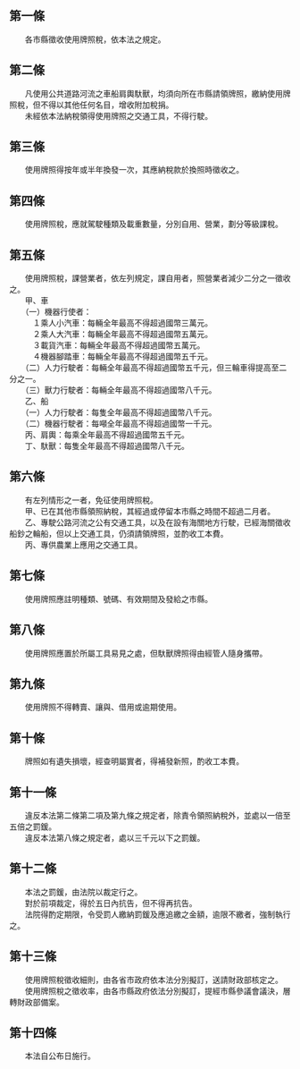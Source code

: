 第一條 
-------
　　各市縣徵收使用牌照稅，依本法之規定。  


第二條 
-------
　　凡使用公共道路河流之車船肩輿馱獸，均須向所在市縣請領牌照，繳納使用牌照稅，但不得以其他任何名目，增收附加稅捐。  
　　未經依本法納稅領得使用牌照之交通工具，不得行駛。  


第三條 
-------
　　使用牌照得按年或半年換發一次，其應納稅款於換照時徵收之。  


第四條 
-------
　　使用牌照稅，應就駕駛種類及載重數量，分別自用、營業，劃分等級課稅。  


第五條 
-------
　　使用牌照稅，課營業者，依左列規定，課自用者，照營業者減少二分之一徵收之。  
　　甲、車  
　　（一）機器行使者：  
　　　１乘人小汽車：每輛全年最高不得超過國幣三萬元。  
　　　２乘人大汽車：每輛全年最高不得超過國幣五萬元。  
　　　３載貨汽車：每輛全年最高不得超過國幣五萬元。  
　　　４機器腳踏車：每輛全年最高不得超過國幣五千元。  
　　（二）人力行駛者：每輛全年最高不得超過國幣五千元，但三輪車得提高至二分之一。  
　　（三）獸力行駛者：每輛全年最高不得超過國幣八千元。  
　　乙、船  
　　（一）人力行駛者：每隻全年最高不得超過國幣八千元。  
　　（二）機器行駛者：每噸全年最高不得超過國幣一千元。  
　　丙、肩輿：每乘全年最高不得超過國幣五千元。  
　　丁、馱獸：每隻全年最高不得超過國幣八千元。  


第六條 
-------
　　有左列情形之一者，免征使用牌照稅。  
　　甲、已在其他市縣領照納稅，其經過或停留本市縣之時間不超過二月者。  
　　乙、專駛公路河流之公有交通工具，以及在設有海關地方行駛，已經海關徵收船鈔之輪船，但以上交通工具，仍須請領牌照，並酌收工本費。  
　　丙、專供農業上應用之交通工具。  


第七條 
-------
　　使用牌照應註明種類、號碼、有效期間及發給之市縣。  


第八條 
-------
　　使用牌照應置於所屬工具易見之處，但馱獸牌照得由經管人隨身攜帶。  


第九條 
-------
　　使用牌照不得轉賣、讓與、借用或逾期使用。  


第十條 
-------
　　牌照如有遺失損壞，經查明屬實者，得補發新照，酌收工本費。  


第十一條 
---------
　　違反本法第二條第二項及第九條之規定者，除責令領照納稅外，並處以一倍至五倍之罰鍰。  
　　違反本法第八條之規定者，處以三千元以下之罰鍰。  


第十二條 
---------
　　本法之罰鍰，由法院以裁定行之。  
　　對於前項裁定，得於五日內抗告，但不得再抗告。  
　　法院得酌定期限，令受罰人繳納罰鍰及應追繳之金額，逾限不繳者，強制執行之。  


第十三條 
---------
　　使用牌照稅徵收細則，由各省市政府依本法分別擬訂，送請財政部核定之。  
　　使用牌照稅之徵收率，由各市縣政府依法分別擬訂，提經市縣參議會議決，層轉財政部備案。  


第十四條 
---------
　　本法自公布日施行。
